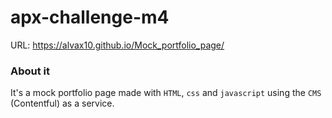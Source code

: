 # apx-challenge-m4
URL: https://alvax10.github.io/Mock_portfolio_page/

### About it
It's a mock portfolio page made with `HTML`, `css` and `javascript` using the `CMS` (Contentful) as a service.
